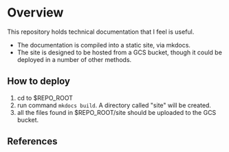 # Overview

This repository holds technical documentation that I feel is useful. 

* The documentation is compiled into a static site, via mkdocs.
* The site is designed to be hosted from a GCS bucket, though it could be deployed in a number of other methods.


## How to deploy

1. cd to $REPO_ROOT
1. run command `mkdocs build`. A directory called "site" will be created. 
1. all the files found in $REPO_ROOT/site should be uploaded to the GCS bucket.







## References


